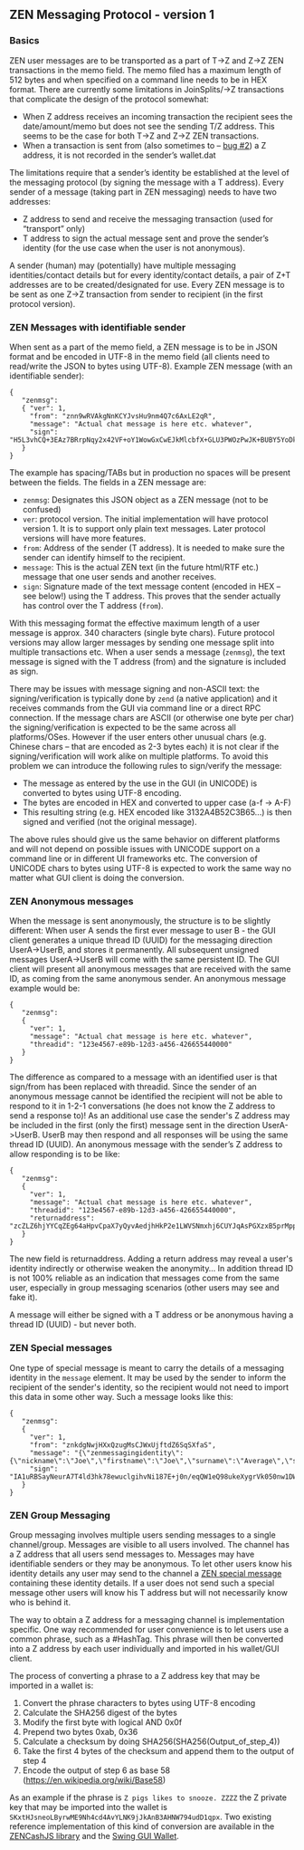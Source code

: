 ## ZEN Messaging Protocol - version 1

### Basics

ZEN user messages are to be transported as a part of T→Z and Z→Z ZEN transactions in the memo field. The memo filed has a maximum length of 512 bytes and when specified on a command line needs to be in HEX format. There are currently some limitations in JoinSplits/→Z transactions that complicate the design of the protocol somewhat:
  * When Z address receives an incoming transaction the recipient sees the date/amount/memo but does not see the sending T/Z address. This seems to be the case for both T→Z and Z→Z ZEN transactions.
  * When a transaction is sent from (also sometimes to – [bug #2](https://github.com/HorizenOfficial/zencash-swing-wallet-ui/issues/2)) a Z address, it is not recorded in the sender’s wallet.dat
  
The limitations require that a sender’s identity be established at the level of the messaging protocol (by signing the message with a T address). Every sender of a message (taking part in ZEN messaging) needs to have two addresses:
  * Z address to send and receive the messaging transaction (used for “transport” only)
  * T address to sign the actual message sent and prove the sender’s identity (for the use case when the user is not anonymous).

A sender (human) may (potentially) have multiple messaging identities/contact details but for every identity/contact details, a pair of Z+T addresses are to be created/designated for use. Every ZEN message is to be sent as one Z→Z transaction from sender to recipient (in the first protocol version).

### ZEN Messages with identifiable sender

When sent as a part of the memo field, a ZEN message is to be in JSON format and be encoded in UTF-8 in the memo field (all clients need to read/write the JSON to bytes using UTF-8). Example ZEN message (with an identifiable sender):
```
{
   "zenmsg":
   { "ver": 1,
     "from": "znn9wRVAkgNnKCYJvsHu9nm4Q7c6AxLE2qR",
     "message": "Actual chat message is here etc. whatever", 
     "sign": "H5L3vhCQ+3EAz7BRrpNqy2x42VF+oY1WowGxCwEJkMlcbfX+GLU3PWOzPwJK+BUBY5YoDk/hAkF4GwtqyWWOngI="
   }
}
```

The example has spacing/TABs but in production no spaces will be present between the fields. The fields in a ZEN message are:
  * `zenmsg`:  Designates this JSON object as a ZEN message (not to be confused)
  * `ver`: protocol version. The initial implementation will have protocol version 1. It is to support only plain text messages. Later protocol versions will have more features.
  * `from`: Address of the sender (T address). It is needed to make sure the sender can identify himself to the recipient.
  * `message`: This is the actual ZEN text (in the future html/RTF etc.) message that one user sends and another receives.
  * `sign`: Signature made of the text message content (encoded in HEX – see below!) using the T address. This proves that the sender actually has control over the T address (`from`).

With this messaging format the effective maximum length of a user message is approx. 340 characters (single byte chars). Future protocol versions may allow larger messages by sending one message split into multiple transactions etc. When a user sends a message (`zenmsg`), the text message is signed with the  T address (from) and the signature is included as sign.

There may be issues with message signing and non-ASCII text: the signing/verification is typically done by `zend` (a native application) and it receives commands from the GUI via command line or a direct RPC connection. If the message chars are ASCII (or otherwise one byte per char) the signing/verification is expected to be the same across all platforms/OSes. However if the user enters other unusual chars (e.g. Chinese chars – that are encoded as 2-3 bytes each) it is not clear if the signing/verification will work alike on multiple platforms. To avoid this problem we can introduce the following rules to sign/verify the message:
  * The message as entered by the use in the GUI (in UNICODE) is converted to bytes using UTF-8 encoding.
  * The bytes are encoded in HEX and converted to upper case (a-f → A-F)
  * This resulting string (e.g. HEX encoded like 3132A4B52C3B65...) is then signed and verified (not the original message).

The above rules should give us the same behavior on different platforms and will not depend on possible issues with UNICODE support on a command line or in different UI frameworks etc. The conversion of UNICODE chars to bytes using UTF-8 is expected to work the same way no matter what GUI client is doing the conversion.

### ZEN Anonymous messages

When the message is sent anonymously, the structure is to be slightly different: When user A sends the first ever message to user B - the GUI client generates a unique thread ID (UUID) for the messaging direction UserA->UserB, and stores it permanently. All subsequent unsigned messages UserA->UserB will come with the same persistent ID. The GUI client will present all anonymous messages that are received with the same ID, as coming from the same anonymous sender. An anonymous message example would be:

```
{
   "zenmsg":
   { 
     "ver": 1,
     "message": "Actual chat message is here etc. whatever", 
     "threadid": "123e4567-e89b-12d3-a456-426655440000"
   }
}
```

The difference as compared to a message with an identified user is that sign/from has been replaced with threadid. Since the sender of an anonymous message cannot be identified the recipient will not be able to respond to it in 1-2-1 conversations (he does not know the Z address to send a response to)! As an additional use case the sender's Z address may be included in the first (only the first) message sent in the direction UserA->UserB. UserB may then respond and all responses will be using the same thread ID (UUID). An anonymous message with the sender’s Z address to allow responding is to be like:

```
{
   "zenmsg":
   { 
     "ver": 1,
     "message": "Actual chat message is here etc. whatever", 
     "threadid": "123e4567-e89b-12d3-a456-426655440000",
     "returnaddress": "zcZLZ6hjYYCqZEg64aHpvCpaX7yQyvAedjhHkP2e1LWVSNmxhj6CUYJqAsPGXzxB5prMppyv2jsJxbGbw4JDvdxpPUbNNUa"
   }
}
```

The new field is returnaddress. Adding a return address may reveal a user's identity indirectly or otherwise weaken the anonymity… In addition thread ID is not 100% reliable as an indication that messages come from the same user, especially in group messaging scenarios (other users may see and fake it).

A message will either be signed with a T address or be anonymous having a thread ID (UUID) - but never both.

### ZEN Special messages

One type of special message is meant to carry the details of a messaging identity in the `message` element. It may be used by the sender to inform the recipient of the sender's identity, so the recipient would not need to import this data in some other way. Such a message looks like this:


```
{
   "zenmsg":
   {
     "ver": 1,
     "from": "znkdgNwjHXxQzugMsCJWxUjftdZ6SqSXfaS",
     "message": "{\"zenmessagingidentity\":{\"nickname\":\"Joe\",\"firstname\":\"Joe\",\"surname\":\"Average\",\"senderidaddress\":\"znkdgNwjHXxQzugMsCJWxUjftdZ6SqSXfaS\",\"sendreceiveaddress\":\"zcCkpuFWYhsCeHJfSnQbJKNj1WyoJSbiXr6kKSjpVUxBF2WPMtSeKcUCyXocqeXXjTyBgyK6HoM1DqjAZoCRrvbzjhXLStv\"}}",
     "sign": "IA1uRBSayNeurA7T4ld3hk78ewuclgihvNi187E+j0n/eqQW1eQ98ukeXygrVk050nw1DWGIZYlsnQnqnVtelzQ=",
   }
}
```

### ZEN Group Messaging

Group messaging involves multiple users sending messages to a single channel/group. Messages are visible to all
users involved. The channel has a Z address that all users send messages to. Messages may have identifiable senders or they may be anonymous. To let other users know his identity details any user may send to the channel
a [ZEN special message](Protocol_v1.md#zen-special-messages) containing these identity details. If a user does not send such a special message other users will know his T address but will not necessarily know who is behind it.

The way to obtain a Z address for a messaging channel is implementation specific. One way recommended for
user convenience is to let users use a common phrase, such as a #HashTag. This phrase will then be converted into a Z address by each user individually and imported in his wallet/GUI client.

The process of converting a phrase to a Z address key that may be imported in a wallet is:
1. Convert the phrase characters to bytes using UTF-8 encoding
2. Calculate the SHA256 digest of the bytes
3. Modify the first byte with logical AND 0x0f
4. Prepend two bytes 0xab, 0x36 
5. Calculate a checksum by doing SHA256(SHA256(Output_of_step_4))
6. Take the first 4 bytes of the checksum and append them to the output of step 4
7. Encode the output of step 6 as base 58 (https://en.wikipedia.org/wiki/Base58)
   
As an example if the phrase is `Z pigs likes to snooze. ZZZZ` the Z private key that may be imported into the wallet is `SKxtHJsneoLByrwME9Nh4cd4AvYLNK9jJkAnB3AHNW794udD1qpx`. Two existing reference implementation of this kind of conversion are available in the [ZENCashJS library](https://github.com/HorizenOfficial/zencashjs/blob/master/README.md#example-usage-private-address) and the [Swing GUI Wallet](https://github.com/HorizenOfficial/zencash-swing-wallet-ui/blob/master/src/java/com/vaklinov/zcashui/Util.java#L313).
